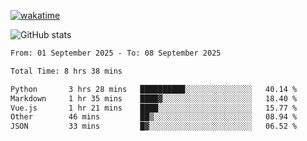 [![wakatime](https://wakatime.com/badge/user/ef685785-b2de-4416-b5c6-df540c453238.svg)](https://wakatime.com/@ef685785-b2de-4416-b5c6-df540c453238)

![GitHub stats](https://github-readme-stats.vercel.app/api?username=songhahaha66)
<!--START_SECTION:waka-->

```txt
From: 01 September 2025 - To: 08 September 2025

Total Time: 8 hrs 38 mins

Python       3 hrs 28 mins   ██████████░░░░░░░░░░░░░░░   40.14 %
Markdown     1 hr 35 mins    ████▓░░░░░░░░░░░░░░░░░░░░   18.40 %
Vue.js       1 hr 21 mins    ████░░░░░░░░░░░░░░░░░░░░░   15.77 %
Other        46 mins         ██▒░░░░░░░░░░░░░░░░░░░░░░   08.94 %
JSON         33 mins         █▓░░░░░░░░░░░░░░░░░░░░░░░   06.52 %
```

<!--END_SECTION:waka-->
